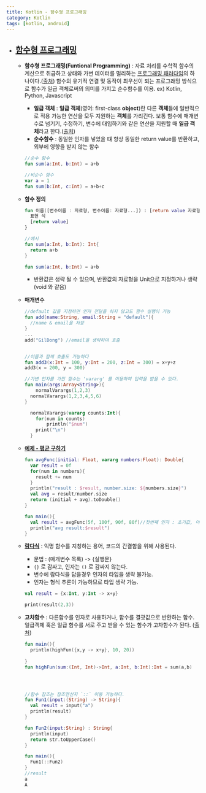 ```yaml
---
title: Kotlin - 함수형 프로그래밍
category: Kotlin
tags: [kotlin, android]
---
```


- ## [함수형 프로그래밍](https://kotlinlang.org/docs/tutorials/kotlin-for-py/functional-programming.html) 

  - **함수형 프로그래밍(Funtional Programming)** : 자료 처리를 수학적 함수의 계산으로 취급하고 상태와 가변 데이터를 멀리하는 [프로그래밍 패러다임](https://ko.wikipedia.org/wiki/프로그래밍_패러다임)의 하나이다.([출처](https://ko.wikipedia.org/wiki/%ED%95%A8%EC%88%98%ED%98%95_%ED%94%84%EB%A1%9C%EA%B7%B8%EB%9E%98%EB%B0%8D)) 함수의 유기적 연결 및 동작이 최우선이 되는 프로그래밍 방식으로 함수가 일급 객체로써의 의미를 가지고 순수함수를 이용.  ex) Kotlin, Python, Javascript

    - **일급 객체** : **일급 객체**(영어: first-class **object**)란 다른 **객체**들에 일반적으로 적용 가능한 연산을 모두 지원하는 **객체**를 가리킨다. 보통 함수에 매개변수로 넘기기, 수정하기, 변수에 대입하기와 같은 연산을 지원할 때 **일급 객체**라고 한다.([출처](https://ko.wikipedia.org/wiki/%EC%9D%BC%EA%B8%89_%EA%B0%9D%EC%B2%B4))
    - **순수함수** : 동일한 인자를 넣었을 떄 항상 동일한 return value를 반환하고, 외부에 영향을 받지 않는 함수

    ```kotlin
    //순수 함수
    fun sum(a:Int, b:Int) = a+b
    
    //비순수 함수
    var a = 1
    fun sum(b:Int, c:Int) = a+b+c
    ```

  - **함수 정의**

    ```kotlin
    fun 이름([변수이름 : 자료형, 변수이름: 자료형...]) : [return value 자료형]{
      표현 식
      [return value]
    }
    
    //예시
    fun sum(a:Int, b:Int): Int{
      return a+b
    }
    
    fun sum(a:Int, b:Int) = a+b
    ```

    - 반환값은 생략 될 수 있으며, 반환값의 자료형을 Unit으로 지정하거나 생략(void 와 같음)

  - **매개변수**

    ```kotlin
    //default 값을 지정하면 인자 전달을 하지 않고도 함수 실행이 가능
    fun add(name:String, email:String = "default"){
      //name & email을 저장
    }
    ...
    add("GilDong") //email을 생략하여 호출
    
    
    //이름과 함께 호출도 가능하다
    fun add3(x:Int = 100, y:Int = 200, z:Int = 300) = x+y+z
    add3(x = 200, y = 300)
    
    //가변 인자를 가진 함수는 'vararg' 를 이용하여 입력을 받을 수 있다.
    fun main(args:Array<String>){
    	normalVarargs(1,2,3)
      normalVarargs(1,2,3,4,5,6)
    }
    
      normalVarargs(vararg counts:Int){
        for(num in counts)
        	println("$num")
        print("\n")
      }
    ```

  - **[예제 - 평균 구하기](https://www.edwith.org/boostcourse-mo-kotlin-basic1/lecture/59977/)**

    ```kotlin
    fun avgFunc(initial: Float, vararg numbers:Float): Double{
      var result = 0f
      for(num in numbers){
        result += num
      }
      println("result : $result, number.size: ${numbers.size}")
      val avg = result/number.size
      return (initial + avg).toDouble()
    }
    
    fun main(){
      val result = avgFunc(5f, 100f, 90f, 80f)//첫번째 인자 : 초기값, 이후 인자는 가변 인자
      println("avg result:$result")
    }
    ```

  - **[람다식](https://kotlinlang.org/docs/reference/lambdas.html)** : 익명 함수를 지칭하는 용어, 코드의 간결함을 위해 사용된다.

    - 문법 : (매개변수 목록) -> {실행문}
    - `{}` 로 감싸고, 인자는 `()` 로 감싸지 않는다.
    - 변수에 람다식을 담을경우 인자의 타입을 생략 불가능.
    - 인자는 형식 추론이 가능하므로 타입 생략 가능.

    ```kotlin
    val result = {x:Int, y:Int -> x+y}
    
    print(result(2,3))
    ```

  - **고차함수** : 다른함수를 인자로 사용하거나, 함수를 결괏값으로 반환하는 함수. 일급객체 혹은 일급 함수를 서로 주고 받을 수 있는 함수가 고차함수가 된다. ([출처](https://wickies.tistory.com/91))

    ```kotlin
    fun main(){
      println(highFun({x,y -> x+y}, 10, 20))
     
    }
    fun highFun(sum:(Int, Int)->Int, a:Int, b:Int):Int = sum(a,b)
    
    
    
    
    //함수 참조는 참조연산자 `::` 이용 가능하다.
    fun Fun1(input:(String) -> String){
      val result = input("a")
      println(result)
    }
    
    fun Fun2(input:String) : String{
      println(input)
      return str.toUpperCase()
    }
    
    fun main(){
      Fun1(::Fun2)
    }
    //result
    a
    A
    ```

    

